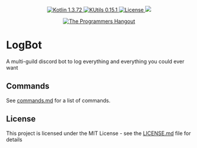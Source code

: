 <p align="center">
  <a href="https://kotlinlang.org/">
    <img src="https://img.shields.io/badge/Kotlin-1.3.72-blue.svg?logo=Kotlin" alt="Kotlin 1.3.72" />
  </a>
  
  <a href="https://gitlab.com/Aberrantfox/KUtils">
    <img src="https://img.shields.io/badge/KUtils-0.15.1-blue.svg?logo=" alt="KUtils 0.15.1" />
  </a>
  
  <a href="LICENSE.md">
    <img src="https://img.shields.io/github/license/the-programmers-hangout/LogBot.svg?label=License" alt="License"/>
  </a>
  
  <a href="https://github.com/the-programmers-hangout/LogBot/actions">
    <img src="https://github.com/the-programmers-hangout/LogBot/workflows/CI/badge.svg?branch=master" />
  </a>
</p>
<p align="center">
  <a href="https://discord.gg/programming">
    <img src="https://img.shields.io/discord/244230771232079873?label=The%20Programmers%20Hangout&logo=discord" alt="The Programmers Hangout"/>
  </a>
</p>

# LogBot
A multi-guild discord bot to log everything and everything you could ever want

## Commands
See [commands.md](commands.md) for a list of commands.

## License
This project is licensed under the MIT License - see the [LICENSE.md](LICENSE.md) file for details
